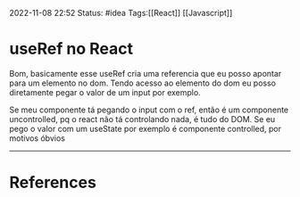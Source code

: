 2022-11-08 22:52
Status: #idea
Tags:[[React]] [[Javascript]]

# useRef no React
Bom, basicamente esse useRef cria uma referencia que eu posso apontar para um elemento no dom. Tendo acesso ao elemento do dom eu posso diretamente pegar o valor de um input por exemplo.

Se meu componente tá pegando o input com o ref, então é um componente uncontrolled, pq o react não tá controlando nada, é tudo do DOM.
Se eu pego o valor com um useState por exemplo é componente controlled, por motivos óbvios


---
# References

